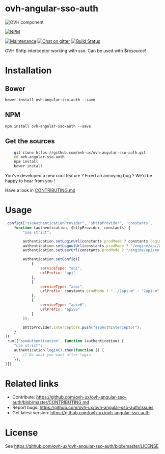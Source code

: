 # ovh-angular-sso-auth

![OVH component](https://user-images.githubusercontent.com/3379410/27423240-3f944bc4-5731-11e7-87bb-3ff603aff8a7.png)

[![NPM](https://nodei.co/npm/ovh-angular-sso-auth.png?downloads=true&downloadRank=true&stars=true)](https://nodei.co/npm/ovh-angular-sso-auth/)

[![Maintenance](https://img.shields.io/maintenance/yes/2018.svg)]() [![Chat on gitter](https://img.shields.io/gitter/room/ovh/ux.svg)](https://gitter.im/ovh/ux) [![Build Status](https://travis-ci.org/ovh/ovh-angular-sso-auth.svg)](https://travis-ci.org/ovh/ovh-angular-sso-auth)

OVH $http interceptor working with sso.
Can be used with $resource!

# Installation

## Bower

    bower install ovh-angular-sso-auth --save

## NPM

    npm install ovh-angular-sso-auth --save

## Get the sources

```bash
    git clone https://github.com/ovh-ux/ovh-angular-sso-auth.git
    cd ovh-angular-sso-auth
    npm install
    bower install
```

You've developed a new cool feature ? Fixed an annoying bug ? We'd be happy
to hear from you !

Have a look in [CONTRIBUTING.md](https://github.com/ovh-ux/ovh-angular-sso-auth/blob/master/CONTRIBUTING.md)

# Usage

```javascript
.config(["ssoAuthenticationProvider", '$httpProvider', 'constants',
    function (authentication, $httpProvider, constants) {
        "use strict";

        authentication.setLoginUrl(constants.prodMode ? constants.loginUrl : "auth.html");
        authentication.setLogoutUrl(constants.prodMode ? "/engine/api/auth/logout" : "api/proxypass/auth/logout");
        authentication.setUserUrl(constants.prodMode ? "/engine/api/me" : "api/user");

        authentication.setConfig([
            {
                serviceType: "api",
                urlPrefix: "api"
            },
            {
                serviceType: "aapi",
                urlPrefix: constants.prodMode ? "../2api-m" : "2api-m"
            },
            {
                serviceType: "apiv6",
                urlPrefix: "apiv6"
            }
        ]);

        $httpProvider.interceptors.push("ssoAuthInterceptor");
    }
])
.run(['ssoAuthentication', function (authentication) {
    "use strict";
    authentication.login().then(function () {
        // Do what you want after login
    });
}])
```

# Related links

 * Contribute: https://github.com/ovh-ux/ovh-angular-sso-auth/blob/master/CONTRIBUTING.md
 * Report bugs: https://github.com/ovh-ux/ovh-angular-sso-auth/issues
 * Get latest version: https://github.com/ovh-ux/ovh-angular-sso-auth

# License

See https://github.com/ovh-ux/ovh-angular-sso-auth/blob/master/LICENSE
